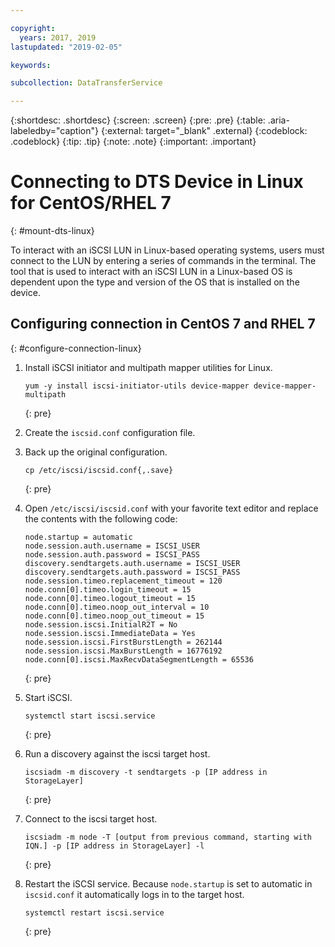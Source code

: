 ```yaml
---

copyright:
  years: 2017, 2019
lastupdated: "2019-02-05"

keywords:

subcollection: DataTransferService

---
```


{:shortdesc: .shortdesc}
{:screen: .screen}
{:pre: .pre}
{:table: .aria-labeledby="caption"}
{:external: target="_blank" .external}
{:codeblock: .codeblock}
{:tip: .tip}
{:note: .note}
{:important: .important}

# Connecting to DTS Device in Linux for CentOS/RHEL 7
{: #mount-dts-linux}

To interact with an iSCSI LUN in Linux-based operating systems, users must connect to the LUN by entering a series of commands in the terminal. The tool that is used to interact with an iSCSI LUN in a Linux-based OS is dependent upon the type and version of the OS that is installed on the device.

## Configuring connection in CentOS 7 and RHEL 7
{: #configure-connection-linux}

1. Install iSCSI initiator and multipath mapper utilities for Linux.
   ```
   yum -y install iscsi-initiator-utils device-mapper device-mapper-multipath
   ```
   {: pre}

2. Create the `iscsid.conf` configuration file.

3. Back up the original configuration.
   ```
   cp /etc/iscsi/iscsid.conf{,.save}
   ```
   {: pre}

4. Open `/etc/iscsi/iscsid.conf` with your favorite text editor and replace the contents with the following code:
   ```
   node.startup = automatic
   node.session.auth.username = ISCSI_USER
   node.session.auth.password = ISCSI_PASS
   discovery.sendtargets.auth.username = ISCSI_USER
   discovery.sendtargets.auth.password = ISCSI_PASS
   node.session.timeo.replacement_timeout = 120
   node.conn[0].timeo.login_timeout = 15
   node.conn[0].timeo.logout_timeout = 15
   node.conn[0].timeo.noop_out_interval = 10
   node.conn[0].timeo.noop_out_timeout = 15
   node.session.iscsi.InitialR2T = No
   node.session.iscsi.ImmediateData = Yes
   node.session.iscsi.FirstBurstLength = 262144
   node.session.iscsi.MaxBurstLength = 16776192
   node.conn[0].iscsi.MaxRecvDataSegmentLength = 65536
   ```
   {: pre}

5. Start iSCSI.<br/>
   ```
   systemctl start iscsi.service
   ```
   {: pre}

6. Run a discovery against the iscsi target host.<br/>
   ```
   iscsiadm -m discovery -t sendtargets -p [IP address in StorageLayer]
   ```
   {: pre}

7. Connect to the iscsi target host.<br/>
   ```
   iscsiadm -m node -T [output from previous command, starting with IQN.] -p [IP address in StorageLayer] -l
   ```
   {: pre}

8. Restart the iSCSI  service. Because `node.startup` is set to automatic in `iscsid.conf` it automatically logs in to the target host.<br/>
   ```
   systemctl restart iscsi.service
   ```
   {: pre}
